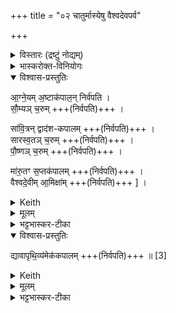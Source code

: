 +++
title = "०२ चातुर्मास्येषु वैश्वदेवपर्व"

+++

<details><summary>विस्तारः (द्रष्टुं नोद्यम्)</summary>

विश्वेदेवा ऋषयः  
(चातुर्मास्येषु प्रथमपर्व) वैश्वदेवपर्व-हविरष्टकम् , तद्ब्राह्मणम् (आग्नेयादीन्यष्टौ वैश्वदेवहवींषि)
</details>
<details><summary>भास्करोक्त-विनियोगः</summary>

1 सन्ति तावद्राजसूयान्तर्भावीनि चातुर्मास्यहवींषि ; तत्र तावद्वैश्वदेवहवींषि विदधाति - आग्नेयमष्टाकपालं निर्वपतीत्यादि ॥
</details>
<details open><summary>विश्वास-प्रस्तुतिः</summary>

आ॒ग्ने॒यम् अ॒ष्टाक॑पाल॒न् निर्व॑पति ।  
सौ॒म्यञ् च॒रुम्  +++(निर्वपति)+++ ।    

सा॑वि॒त्रन् द्वाद॑श-कपालम्  +++(निर्वपति)+++ ।   
सारस्व॒तञ् च॒रुम्  +++(निर्वपति)+++ ।   
पौ॒ष्णञ् च॒रुम्  +++(निर्वपति)+++ ।  

मा॑रु॒तꣳ स॒प्तक॑पालम्  +++(निर्वपति)+++ ।    
वैश्वदे॒वीम् आ॒मिक्षा॑म्  +++(निर्वपति)+++  ]  ।   
</details>
<details><summary>Keith</summary>

He offers to Agni on eight potsherds,  
an oblation to Soma,  

to Savitr on twelve potsherds,  
an oblation to Sarasvati,  
an oblation to Pusan,  
to the Maruts on seven potsherds,  
clotted curds to the All-gods, 
</details>
<details><summary>मूलम्</summary>

आ॒ग्ने॒यम॒ष्टाक॑पाल॒न्निर्व॑पति सौ॒म्यञ्च॒रुꣳ सा॑वि॒त्रन्द्वाद॑शकपालꣳ सारस्व॒तञ्च॒रुम्पौ॒ष्णञ्च॒रुम्मा॑रु॒तꣳ स॒प्तक॑पालव्ँवैश्वदे॒वीमा॒मिक्षा॑म्। 

</details>
<details><summary>भट्टभास्कर-टीका</summary>

एतानि यथासमाम्नातमष्टौ हवींषि निर्वपति । अष्टहविष्कोऽयमेको यागः । एषां च पौष्णान्तानि पञ्च सञ्चराणि वरुणप्रघासादिष्वप्युपयोक्ष्यन्ते । 'वैश्वदेवेन वै प्रजापतिः प्रजा असृजत' इति ब्राह्मणम्, 'ते वा एते त्रिस्संवत्सरस्य प्रयुज्यन्ते' इति च । 'अग्नेर्ढक्' । सौम्यम्, पूर्ववट्ट्यण् । तप्ते पयसि दध्यानयति यत्संवर्तते सामिक्षा ।
</details>
<details open><summary>विश्वास-प्रस्तुतिः</summary>

द्यावापृथि॒व्य॑मेक॑कपालम्  +++(निर्वपति)+++ ॥ [3]
</details>
<details><summary>Keith</summary>

and on eleven potsherds to sky and earth.
</details>
<details><summary>मूलम्</summary>

द्यावापृथि॒व्य॑मेक॑कपालम्  +++(निर्वपति)+++ ॥ [3]
</details>
<details><summary>भट्टभास्कर-टीका</summary>

द्यावापृथिव्यामिति । 'द्यावापृथिवीशुनासीर' इति यत् । सर्वेषां यागानामन्त्य एककपालः ॥

इत्यष्टमे द्वितीयोऽनुवाकः ॥  
</details>
